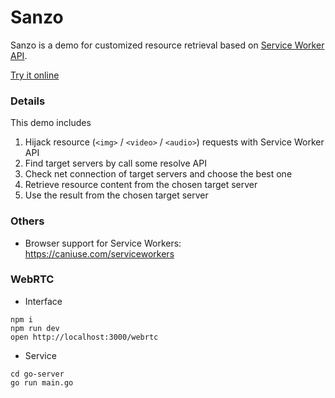 # Sanzo

Sanzo is a demo for customized resource retrieval based on [Service Worker API](https://developer.mozilla.org/en-US/docs/Web/API/Service_Worker_API).

[Try it online](https://sanzo.vercel.app/)

### Details

This demo includes

1. Hijack resource (`<img>` / `<video>` / `<audio>`) requests with Service Worker API
2. Find target servers by call some resolve API
3. Check net connection of target servers and choose the best one
4. Retrieve resource content from the chosen target server
5. Use the result from the chosen target server

### Others

* Browser support for Service Workers: https://caniuse.com/serviceworkers

### WebRTC

* Interface

```shell
npm i
npm run dev
open http://localhost:3000/webrtc
```

* Service

```shell
cd go-server
go run main.go
```
